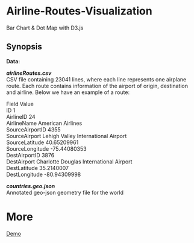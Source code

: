 # Airline-Routes-Visualization
Bar Chart & Dot Map with D3.js
## Synopsis
**Data:**

***airlineRoutes.csv*** <br>
CSV file containing 23041 lines, where each line represents one airplane route. Each route contains information of the airport of origin, destination and airline. Below we have an example of a route: <br>

Field	Value <br>
ID	 1 <br>
AirlineID	 24 <br>
AirlineName	 American Airlines <br>
SourceAirportID	 4355 <br>
SourceAirport	 Lehigh Valley International Airport <br>
SourceLatitude	 40.65209961 <br>
SourceLongitude	 -75.44080353 <br>
DestAirportID	 3876 <br>
DestAirport	 Charlotte Douglas International Airport <br>
DestLatitude	 35.2140007 <br>
DestLongitude	 -80.94309998 <br>

***countries.geo.json***<br>
Annotated geo-json geometry file for the world
# More
[Demo](https://rahulgaonkar.github.io/Airline-Routes-Visualization/)
